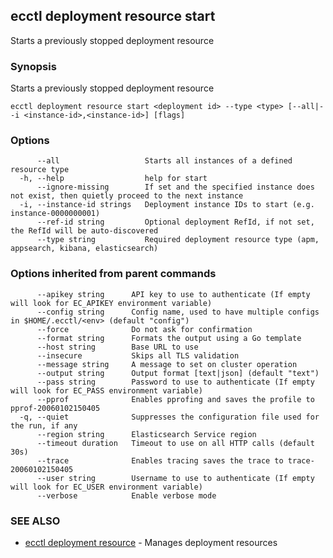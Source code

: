 ## ecctl deployment resource start

Starts a previously stopped deployment resource

### Synopsis

Starts a previously stopped deployment resource

```
ecctl deployment resource start <deployment id> --type <type> [--all|--i <instance-id>,<instance-id>] [flags]
```

### Options

```
      --all                   Starts all instances of a defined resource type
  -h, --help                  help for start
      --ignore-missing        If set and the specified instance does not exist, then quietly proceed to the next instance
  -i, --instance-id strings   Deployment instance IDs to start (e.g. instance-0000000001)
      --ref-id string         Optional deployment RefId, if not set, the RefId will be auto-discovered
      --type string           Required deployment resource type (apm, appsearch, kibana, elasticsearch)
```

### Options inherited from parent commands

```
      --apikey string      API key to use to authenticate (If empty will look for EC_APIKEY environment variable)
      --config string      Config name, used to have multiple configs in $HOME/.ecctl/<env> (default "config")
      --force              Do not ask for confirmation
      --format string      Formats the output using a Go template
      --host string        Base URL to use
      --insecure           Skips all TLS validation
      --message string     A message to set on cluster operation
      --output string      Output format [text|json] (default "text")
      --pass string        Password to use to authenticate (If empty will look for EC_PASS environment variable)
      --pprof              Enables pprofing and saves the profile to pprof-20060102150405
  -q, --quiet              Suppresses the configuration file used for the run, if any
      --region string      Elasticsearch Service region
      --timeout duration   Timeout to use on all HTTP calls (default 30s)
      --trace              Enables tracing saves the trace to trace-20060102150405
      --user string        Username to use to authenticate (If empty will look for EC_USER environment variable)
      --verbose            Enable verbose mode
```

### SEE ALSO

* [ecctl deployment resource](ecctl_deployment_resource.md)	 - Manages deployment resources

